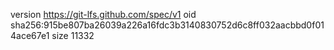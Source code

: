 version https://git-lfs.github.com/spec/v1
oid sha256:915be807ba26039a226a16fdc3b3140830752d6c8ff032aacbbd0f014ace67e1
size 11332
